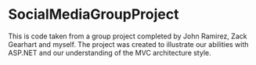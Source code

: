 # SocialMediaGroupProject
This is code taken from a group project completed by John Ramirez, Zack Gearhart and myself. 
The project was created to illustrate our abilities with ASP.NET and our understanding of the MVC architecture style. 
